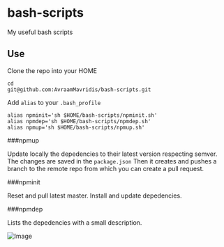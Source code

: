 # bash-scripts
My useful bash scripts

## Use

Clone the repo into your HOME

```
cd
git@github.com:AvraamMavridis/bash-scripts.git
```

Add `alias` to your `.bash_profile`

```
alias npminit='sh $HOME/bash-scripts/npminit.sh'
alias npmdep='sh $HOME/bash-scripts/npmdep.sh'
alias npmup='sh $HOME/bash-scripts/npmup.sh'
```

###npmup

Update locally the depedencies to their latest version respecting semver.
The changes are saved in the `package.json`
Then it creates and pushes a branch to the remote repo from which you can create a pull request. 

###npminit

Reset and pull latest master. Install and update depedencies.


###npmdep

Lists the depedencies with a small description.

![Image](http://s31.postimg.org/eb7ntvdbv/Screen_Shot_2016_04_25_at_20_46_40.png)
